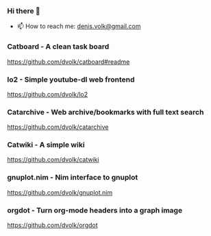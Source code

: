 ### Hi there 👋

- 📫 How to reach me: denis.volk@gmail.com

### Catboard - A clean task board
https://github.com/dvolk/catboard#readme
### lo2 - Simple youtube-dl web frontend
https://github.com/dvolk/lo2
### Catarchive - Web archive/bookmarks with full text search
https://github.com/dvolk/catarchive
### Catwiki - A simple wiki
https://github.com/dvolk/catwiki
### gnuplot.nim - Nim interface to gnuplot
https://github.com/dvolk/gnuplot.nim
### orgdot - Turn org-mode headers into a graph image
https://github.com/dvolk/orgdot

<!--
**dvolk/dvolk** is a ✨ _special_ ✨ repository because its `README.md` (this file) appears on your GitHub profile.

Here are some ideas to get you started:

- 🔭 I’m currently working on ...
- 🌱 I’m currently learning ...
- 👯 I’m looking to collaborate on ...
- 🤔 I’m looking for help with ...
- 💬 Ask me about ...
- 📫 How to reach me: ...
- 😄 Pronouns: ...
- ⚡ Fun fact: ...
-->
